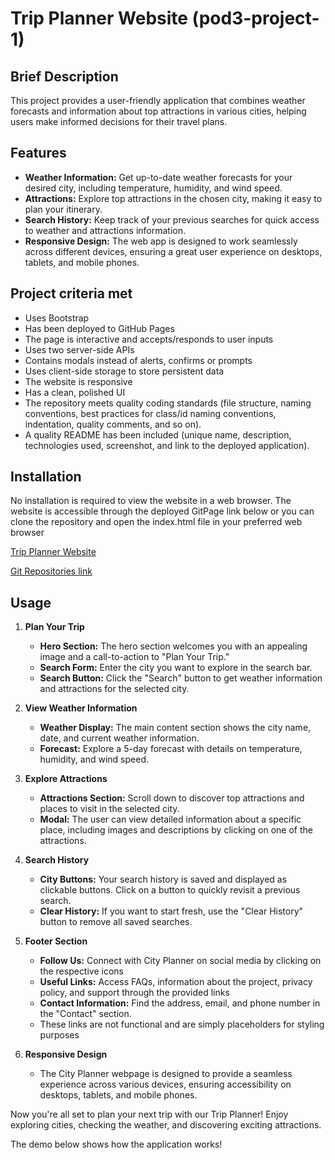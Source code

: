 # Trip Planner Website (pod3-project-1)

## Brief Description 

This project provides a user-friendly application that combines weather forecasts and information about top attractions in various cities, helping users make informed decisions for their travel plans.

## Features

- **Weather Information:** Get up-to-date weather forecasts for your desired city, including temperature, humidity, and wind speed.
- **Attractions:** Explore top attractions in the chosen city, making it easy to plan your itinerary.
- **Search History:** Keep track of your previous searches for quick access to weather and attractions information.
- **Responsive Design:** The web app is designed to work seamlessly across different devices, ensuring a great user experience on desktops, tablets, and mobile phones.

## Project criteria met

- Uses Bootstrap
- Has been deployed to GitHub Pages
- The page is interactive and accepts/responds to user inputs 
- Uses two server-side APIs
- Contains modals instead of alerts, confirms or prompts
- Uses client-side storage to store persistent data
- The website is responsive
- Has a clean, polished UI
- The repository meets quality coding standards (file structure, naming conventions, best practices for class/id naming conventions, indentation, quality comments, and so on).
- A quality README has been included (unique name, description, technologies used, screenshot, and link to the deployed application).

## Installation
No installation is required to view the website in a web browser. The website is accessible through the deployed GitPage link below or you can clone the repository and open the index.html file in your preferred web browser

[Trip Planner Website](https://AdrianneC.github.io/Trip-Planner-Website/)

[Git Repositories link](https://github.com/AdrianneC/Trip-Planner-Website)

## Usage
1. **Plan Your Trip**
   - **Hero Section:** The hero section welcomes you with an appealing image and a call-to-action to "Plan Your Trip."
   - **Search Form:** Enter the city you want to explore in the search bar.
   - **Search Button:** Click the "Search" button to get weather information and attractions for the selected city.

3. **View Weather Information**
   - **Weather Display:** The main content section shows the city name, date, and current weather information.
   - **Forecast:** Explore a 5-day forecast with details on temperature, humidity, and wind speed.

4. **Explore Attractions**
   - **Attractions Section:** Scroll down to discover top attractions and places to visit in the selected city.
   - **Modal:** The user can view detailed information about a specific place, including images and descriptions by clicking on one of the attractions.

5. **Search History**
   - **City Buttons:** Your search history is saved and displayed as clickable buttons. Click on a button to quickly revisit a previous search.
   - **Clear History:** If you want to start fresh, use the "Clear History" button to remove all saved searches.

6. **Footer Section**
   - **Follow Us:** Connect with City Planner on social media by clicking on the respective icons
   - **Useful Links:** Access FAQs, information about the project, privacy policy, and support through the provided links 
   - **Contact Information:** Find the address, email, and phone number in the "Contact" section.
   - These links are not functional and are simply placeholders for styling purposes

7. **Responsive Design**
   - The City Planner webpage is designed to provide a seamless experience across various devices, ensuring accessibility on desktops, tablets, and mobile phones.

Now you're all set to plan your next trip with our Trip Planner! Enjoy exploring cities, checking the weather, and discovering exciting attractions.

The demo below shows how the application works!
